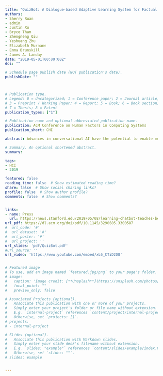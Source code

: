 ```yaml
---
title: "QuizBot: A Dialogue-based Adaptive Learning System for Factual Knowledge"
authors:
- Sherry Ruan
- admin
- Justin Xu
- Bryce Tham
- Zhengneng Qiu
- Yeshuang Zhu
- Elizabeth Murnane
- Emma Brunskill
- James A. Landay
date: "2019-05-01T00:00:00Z"
doi: ""

# Schedule page publish date (NOT publication's date).
publishDate: ""



# Publication type.
# Legend: 0 = Uncategorized; 1 = Conference paper; 2 = Journal article;
# 3 = Preprint / Working Paper; 4 = Report; 5 = Book; 6 = Book section;
# 7 = Thesis; 8 = Patent
publication_types: ["1"]

# Publication name and optional abbreviated publication name.
publication: ACM Conference on Human Factors in Computing Systems
publication_short: CHI

abstract: Advances in conversational AI have the potential to enable more engaging and effective ways to teach factual knowledge. To investigate this hypothesis, we created QuizBot, a dialogue-based agent that helps students learn factual knowledge in science, safety, and English vocabulary. We evaluated QuizBot with 76 students through two within-subject studies against a flashcard app, the traditional medium for learning factual knowledge. Though both systems used the same algorithm for sequencing materials, QuizBot led to students recognizing (and recalling) over 20% more correct answers than when students used the flashcard app. Using a conversational agent is more time consuming to practice with; but in a second study, of their own volition, students spent 2.6x more time learning with QuizBot than with flashcards and reported preferring it strongly for casual learning. Our results in this second study showed QuizBot yielded improved learning gains over flashcards on recall. These results suggest that educational chatbot systems may have beneficial use, particularly for learning outside of traditional settings.

# Summary. An optional shortened abstract.
summary:

tags:
- HCI
- 2019

featured: false
reading_time: false  # Show estimated reading time?
share: false  # Show social sharing links?
profile: false  # Show author profile?
comments: false  # Show comments?


links:
- name: Press
  url: https://news.stanford.edu/2019/05/08/learning-chatbot-teaches-beats-flashcards/
url_pdf: https://dl.acm.org/doi/pdf/10.1145/3290605.3300587
#  url_code: '#'
#  url_dataset: '#'
#  url_poster: '#'
#  url_project: ''
url_slides: 'pdf/QuizBot.pdf'
#url_source: ''
url_video: 'https://www.youtube.com/embed/xL6_CTiD2DU'


# Featured image
# To use, add an image named `featured.jpg/png` to your page's folder.
# image:
#   caption: 'Image credit: [**Unsplash**](https://unsplash.com/photos/pLCdAaMFLTE)'
#   focal_point: ""
#   preview_only: false

# Associated Projects (optional).
#   Associate this publication with one or more of your projects.
#   Simply enter your project's folder or file name without extension.
#   E.g. `internal-project` references `content/project/internal-project/index.md`.
#   Otherwise, set `projects: []`.
# projects:
# - internal-project

# Slides (optional).
#   Associate this publication with Markdown slides.
#   Simply enter your slide deck's filename without extension.
#   E.g. `slides: "example"` references `content/slides/example/index.md`.
#   Otherwise, set `slides: ""`.
# slides: example


---
```



<!-- {{% callout note %}}
Click the *Cite* button above to demo the feature to enable visitors to import publication metadata into their reference management software.
{{% /callout %}}

{{% callout note %}}
Create your slides in Markdown - click the *Slides* button to check out the example.
{{% /callout %}}

Supplementary notes can be added here, including [code, math, and images](https://wowchemy.com/docs/writing-markdown-latex/). -->
